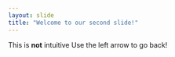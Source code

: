 ```yaml
---
layout: slide
title: "Welcome to our second slide!"
---
```

This is **not** intuitive
Use the left arrow to go back!
